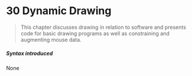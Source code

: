 # 30 Dynamic Drawing

>This chapter discusses drawing in relation to software and presents code for basic drawing programs as well as constraining and augmenting mouse data.

##### Syntax introduced

None
